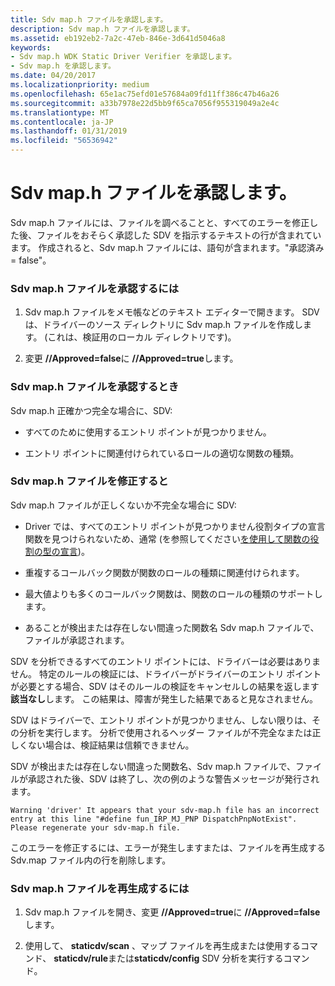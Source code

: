 ```yaml
---
title: Sdv map.h ファイルを承認します。
description: Sdv map.h ファイルを承認します。
ms.assetid: eb192eb2-7a2c-47eb-846e-3d641d5046a8
keywords:
- Sdv map.h WDK Static Driver Verifier を承認します。
- Sdv map.h を承認します。
ms.date: 04/20/2017
ms.localizationpriority: medium
ms.openlocfilehash: 65e1ac75efd01e57684a09fd11ff386c47b46a26
ms.sourcegitcommit: a33b7978e22d5bb9f65ca7056f955319049a2e4c
ms.translationtype: MT
ms.contentlocale: ja-JP
ms.lasthandoff: 01/31/2019
ms.locfileid: "56536942"
---
```

# <a name="approving-the-sdv-maph-file"></a>Sdv map.h ファイルを承認します。


Sdv map.h ファイルには、ファイルを調べることと、すべてのエラーを修正した後、ファイルをおそらく承認した SDV を指示するテキストの行が含まれています。 作成されると、Sdv map.h ファイルには、語句が含まれます。"承認済み = false"。

### <a name="span-idtoapproveansdvmaphfilespanspan-idtoapproveansdvmaphfilespanto-approve-an-sdv-maph-file"></a><span id="to_approve_an_sdv_map_h_file"></span><span id="TO_APPROVE_AN_SDV_MAP_H_FILE"></span>Sdv map.h ファイルを承認するには

1.  Sdv map.h ファイルをメモ帳などのテキスト エディターで開きます。 SDV は、ドライバーのソース ディレクトリに Sdv map.h ファイルを作成します。 (これは、検証用のローカル ディレクトリです)。

2.  変更 **//Approved=false**に **//Approved=true**します。

### <a name="span-idwhenyoushouldapproveasdvmaphfilespanspan-idwhenyoushouldapproveasdvmaphfilespanwhen-you-should-approve-a-sdv-maph-file"></a><span id="when_you_should_approve_a_sdv_map_h_file"></span><span id="WHEN_YOU_SHOULD_APPROVE_A_SDV_MAP_H_FILE"></span>Sdv map.h ファイルを承認するとき

Sdv map.h 正確かつ完全な場合に、SDV:

-   すべてのために使用するエントリ ポイントが見つかりません。

-   エントリ ポイントに関連付けられているロールの適切な関数の種類。

### <a name="span-idwhenyoushouldcorrectasdvmaphfilespanspan-idwhenyoushouldcorrectasdvmaphfilespanwhen-you-should-correct-a-sdv-maph-file"></a><span id="when_you_should_correct_a_sdv_map_h_file"></span><span id="WHEN_YOU_SHOULD_CORRECT_A_SDV_MAP_H_FILE"></span>Sdv map.h ファイルを修正すると

Sdv map.h ファイルが正しくないか不完全な場合に SDV:

-   Driver では、すべてのエントリ ポイントが見つかりません役割タイプの宣言関数を見つけられないため、通常 (を参照してください[を使用して関数の役割の型の宣言](using-function-role-type-declarations.md))。

-   重複するコールバック関数が関数のロールの種類に関連付けられます。

-   最大値よりも多くのコールバック関数は、関数のロールの種類のサポートします。

-   あることが検出または存在しない間違った関数名 Sdv map.h ファイルで、ファイルが承認されます。

SDV を分析できるすべてのエントリ ポイントには、ドライバーは必要はありません。 特定のルールの検証には、ドライバーがドライバーのエントリ ポイントが必要とする場合、SDV はそのルールの検証をキャンセルしの結果を返します**該当なし**します。 この結果は、障害が発生した結果であると見なされません。

SDV はドライバーで、エントリ ポイントが見つかりません、しない限りは、その分析を実行します。 分析で使用されるヘッダー ファイルが不完全なまたは正しくない場合は、検証結果は信頼できません。

SDV が検出または存在しない間違った関数名、Sdv map.h ファイルで、ファイルが承認された後、SDV は終了し、次の例のような警告メッセージが発行されます。

```
Warning 'driver' It appears that your sdv-map.h file has an incorrect entry at this line "#define fun_IRP_MJ_PNP DispatchPnpNotExist". Please regenerate your sdv-map.h file.
```

このエラーを修正するには、エラーが発生しますまたは、ファイルを再生成する Sdv.map ファイル内の行を削除します。

### <a name="span-idtoregeneratethesdvmaphfilespanspan-idtoregeneratethesdvmaphfilespanto-regenerate-the-sdv-maph-file"></a><span id="to_regenerate_the_sdv_map_h_file"></span><span id="TO_REGENERATE_THE_SDV_MAP_H_FILE"></span>Sdv map.h ファイルを再生成するには

1.  Sdv map.h ファイルを開き、変更 **//Approved=true**に **//Approved=false**します。

2.  使用して、 **staticdv/scan** 、マップ ファイルを再生成または使用するコマンド、 **staticdv/rule**または**staticdv/config** SDV 分析を実行するコマンド。

 

 





